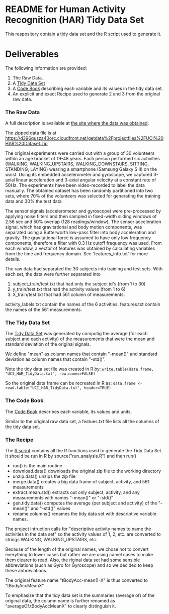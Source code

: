 README for Human Activity Recognition (HAR) Tidy Data Set
===========

This respository contain a tidy data set and the R script used to generate it. 


Deliverables
====================

The following information are provided:

1. The Raw Data.
2. A [Tidy Data Set](https://github.com/josephhu/GetdataProject/blob/master/UCI_HAR_TidyData.txt) 
3. A [Code Book](https://github.com/josephhu/GetdataProject/blob/master/UCI_HAR_CodeBook.txt) describing each variable and its values in the tidy data set.  
4. An explicit and exact Recipe used to generate 2 and 3 from the original raw data.


### The Raw Data

A full description is available at [the site where the data was obtained](http://archive.ics.uci.edu/ml/datasets/Human+Activity+Recognition+Using+Smartphones).

The zipped data file is at https://d396qusza40orc.cloudfront.net/getdata%2Fprojectfiles%2FUCI%20HAR%20Dataset.zip 


The original experiments were carried out with a group of 30 volunteers within an age bracket of 19-48 years. 
Each person performed six activities (WALKING, WALKING_UPSTAIRS, WALKING_DOWNSTAIRS, SITTING, STANDING, LAYING) wearing a smartphone (Samsung Galaxy S II) on the waist. 
Using its embedded accelerometer and gyroscope, we captured 3-axial linear acceleration and 3-axial angular velocity at a constant rate of 50Hz. 
The experiments have been video-recorded to label the data manually. 
The obtained dataset has been randomly partitioned into two sets, where 70% of the volunteers was selected for generating the training data and 30% the test data. 

The sensor signals (accelerometer and gyroscope) were pre-processed by applying noise filters and then sampled in fixed-width sliding windows of 2.56 sec and 50% overlap (128 readings/window). The sensor acceleration signal, which has gravitational and body motion components, was separated using a Butterworth low-pass filter into body acceleration and gravity. The gravitational force is assumed to have only low frequency components, therefore a filter with 0.3 Hz cutoff frequency was used. From each window, a vector of features was obtained by calculating variables from the time and frequency domain. See 'features_info.txt' for more details. 

The raw data had separated the 30 subjects into training and test sets.
With each set, the data were further separated into 
1. subject_train/test.txt that had only the subject id's (from 1 to 30)
2. y_train/test.txt that had the activity values (from 1 to 6)
3. X_train/test.txt that had 561 column of measurements.

activity_labels.txt contain the names of the 6 activities.
features.txt contain the names of the 561 measurements.


### The Tidy Data Set

The [Tidy Data Set](https://github.com/josephhu/GetdataProject/blob/master/UCI_HAR_TidyData.txt) was generated by computig the average (for each subject and each activity)
of the measurements that were the mean and standard deviation of the original signals.

We define "mean" as column names that contain "-mean()" and standard deviation as column names that contain "-std()".

Note the tidy data set file was created in R by: 
`write.table(data.frame, "UCI_HAR_TidyData.txt", row.names=FALSE)`

So the original data frame can be recreated in R as:
`data.frame <- read.table("UCI_HAR_TidyData.txt", header=TRUE)`


### The Code Book

The [Code Book](https://github.com/josephhu/GetdataProject/blob/master/UCI_HAR_CodeBook.txt) describes each variable, its values and units.

Similar to the original raw data set, a featues.txt file lists all the columns of the tidy data set.

### The Recipe

The [R script](https://github.com/josephhu/GetdataProject/blob/master/run_analysis.R) contains all the R functions used to generate the Tidy Data Set.
It should be run in R by source("run_analysis.R") and then run()

* run() is the main routine
* download.data() downloads the original zip file to the working directory
* unzip.data() unzips the zip file
* merge.data() creates a big data frame of subject, activity, and 561 measurements
* extract.mean.std() extracts out only subject, activity, and any measurements with names "-mean()" or "-std()"
* gen.tidy.data() computes the average (per subject and activity) of the "-mean()" and "-std()" values
* rename.columns() renames the tidy data set with descriptive variable names.

The project intruction calls for "descriptive activity names to name the activities in the data set" so the activity values of 1, 2, etc. are converted to strings WALKING, WALKING_UPSTAIRS, etc.

Because of the length of the original names, we chose not to convert everything to lower cases but rather we are using camel cases to make them clearer to read.
Also, the riginal data set had some sensible abbreviations (such as Gyro for Gyroscope) and so we decided to keep these abbreviations.

The original feature name "tBodyAcc-mean()-X" is thus converted to "tBodyAccMeanX"

To emphasize that the tidy data set is the summaries (average of) of the original data, the column name is further renamed as "averageOf.tBodyAccMeanX" to clearly distinguish it. 





